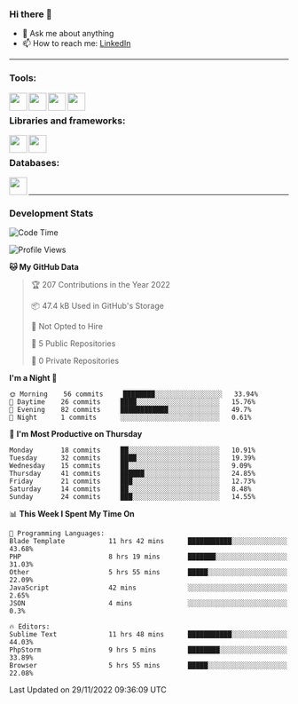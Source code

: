 ### Hi there 👋

<!-- - 🔭 I’m currently working on [huyviet] -->
- 💬 Ask me about anything
- 📫 How to reach me: [LinkedIn]
<!-- - ⚡ Fun fact: abc -->

---

### Tools:
<img align='left' height="32" width="32" src="https://cdn.jsdelivr.net/npm/simple-icons@4.8.0/icons/phpstorm.svg" />
<img align='left' height="32" width="32" src="https://cdn.jsdelivr.net/npm/simple-icons@4.8.0/icons/sublimetext.svg" />
<img align='left' height="32" width="32" src="https://cdn.jsdelivr.net/npm/simple-icons@4.8.0/icons/laragon.svg" />
<img align='left' height="32" width="32" src="https://cdn.jsdelivr.net/npm/simple-icons@4.8.0/icons/xampp.svg" />
<br>

### Libraries and frameworks:
<img align='left' height="32" width="32" src="https://cdn.jsdelivr.net/npm/simple-icons@4.8.0/icons/laravel.svg" />
<img align='left' height="32" width="32" src="https://cdn.jsdelivr.net/npm/simple-icons@4.8.0/icons/jquery.svg" />
<br>

### Databases:
<img align='left' height="32" width="32" src="https://cdn.jsdelivr.net/npm/simple-icons@4.8.0/icons/mysql.svg" />
<br>

---
### Development Stats
<!--START_SECTION:waka-->
![Code Time](http://img.shields.io/badge/Code%20Time-450%20hrs%2052%20mins-blue)

![Profile Views](http://img.shields.io/badge/Profile%20Views-6-blue)

**🐱 My GitHub Data** 

> 🏆 207 Contributions in the Year 2022
 > 
> 📦 47.4 kB Used in GitHub's Storage 
 > 
> 🚫 Not Opted to Hire
 > 
> 📜 5 Public Repositories 
 > 
> 🔑 0 Private Repositories  
 > 
**I'm a Night 🦉** 

```text
🌞 Morning    56 commits     ████████░░░░░░░░░░░░░░░░░   33.94% 
🌆 Daytime    26 commits     ████░░░░░░░░░░░░░░░░░░░░░   15.76% 
🌃 Evening    82 commits     ████████████░░░░░░░░░░░░░   49.7% 
🌙 Night      1 commits      ░░░░░░░░░░░░░░░░░░░░░░░░░   0.61%

```
📅 **I'm Most Productive on Thursday** 

```text
Monday       18 commits     ██░░░░░░░░░░░░░░░░░░░░░░░   10.91% 
Tuesday      32 commits     ████░░░░░░░░░░░░░░░░░░░░░   19.39% 
Wednesday    15 commits     ██░░░░░░░░░░░░░░░░░░░░░░░   9.09% 
Thursday     41 commits     ██████░░░░░░░░░░░░░░░░░░░   24.85% 
Friday       21 commits     ███░░░░░░░░░░░░░░░░░░░░░░   12.73% 
Saturday     14 commits     ██░░░░░░░░░░░░░░░░░░░░░░░   8.48% 
Sunday       24 commits     ███░░░░░░░░░░░░░░░░░░░░░░   14.55%

```


📊 **This Week I Spent My Time On** 

```text
💬 Programming Languages: 
Blade Template           11 hrs 42 mins      ███████████░░░░░░░░░░░░░░   43.68% 
PHP                      8 hrs 19 mins       ███████░░░░░░░░░░░░░░░░░░   31.03% 
Other                    5 hrs 55 mins       █████░░░░░░░░░░░░░░░░░░░░   22.09% 
JavaScript               42 mins             ░░░░░░░░░░░░░░░░░░░░░░░░░   2.65% 
JSON                     4 mins              ░░░░░░░░░░░░░░░░░░░░░░░░░   0.3%

🔥 Editors: 
Sublime Text             11 hrs 48 mins      ███████████░░░░░░░░░░░░░░   44.03% 
PhpStorm                 9 hrs 5 mins        ████████░░░░░░░░░░░░░░░░░   33.89% 
Browser                  5 hrs 55 mins       █████░░░░░░░░░░░░░░░░░░░░   22.08%

```


 Last Updated on 29/11/2022 09:36:09 UTC
<!--END_SECTION:waka-->

[huyviet]: https://huyviet.vn/
[LinkedIn]: https://www.linkedin.com/in/huy-nguyễn-733a23246/
